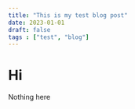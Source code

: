 ```yaml
---
title: "This is my test blog post"
date: 2023-01-01
draft: false
tags : ["test", "blog"]
---
```


# Hi

Nothing here
